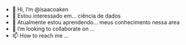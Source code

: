  -
     👋 Hi, I’m @isaacoaken
- 👀 Estou interessado em... ciência de  dados
- 🌱 Atualmente estou aprendendo...  meus conhecimento nessa area   
- 💞️ I’m looking to collaborate on ...
- 📫 How to reach me ...

<!---
isaacoaken/isaacoaken is a ✨ special ✨ repository because its `README.md` (this file) appears on your GitHub profile.
You can click the Preview link to take a look at your changes.
--->
